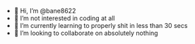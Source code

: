 - 👋 Hi, I’m @bane8622
- 👀 I’m not interested in coding at all
- 🌱 I’m currently learning to properly shit in less than 30 secs
- 💞️ I’m looking to collaborate on absolutely nothing

<!---
bane8622/bane8622 is a ✨ special ✨ repository because its `README.md` (this file) appears on your GitHub profile.
You can click the Preview link to take a look at your changes.
--->
